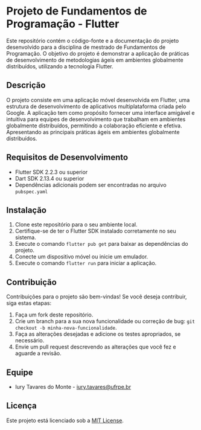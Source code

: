 # Projeto de Fundamentos de Programação - Flutter

Este repositório contém o código-fonte e a documentação do projeto desenvolvido para a disciplina de mestrado de Fundamentos de Programação. O objetivo do projeto é demonstrar a aplicação de práticas de desenvolvimento de metodologias ágeis em ambientes globalmente distribuídos, utilizando a tecnologia Flutter.

## Descrição

O projeto consiste em uma aplicação móvel desenvolvida em Flutter, uma estrutura de desenvolvimento de aplicativos multiplataforma criada pelo Google. A aplicação tem como propósito fornecer uma interface amigável e intuitiva para equipes de desenvolvimento que trabalham em ambientes globalmente distribuídos, permitindo a colaboração eficiente e efetiva. Apresentando as principais práticas ágeis em ambientes globalmente distribuídos.

## Requisitos de Desenvolvimento

- Flutter SDK 2.2.3 ou superior
- Dart SDK 2.13.4 ou superior
- Dependências adicionais podem ser encontradas no arquivo `pubspec.yaml`

## Instalação

1. Clone este repositório para o seu ambiente local.
2. Certifique-se de ter o Flutter SDK instalado corretamente no seu sistema.
3. Execute o comando `flutter pub get` para baixar as dependências do projeto.
4. Conecte um dispositivo móvel ou inicie um emulador.
5. Execute o comando `flutter run` para iniciar a aplicação.

## Contribuição

Contribuições para o projeto são bem-vindas! Se você deseja contribuir, siga estas etapas:

1. Faça um fork deste repositório.
2. Crie um branch para a sua nova funcionalidade ou correção de bug: `git checkout -b minha-nova-funcionalidade`.
3. Faça as alterações desejadas e adicione os testes apropriados, se necessário.
4. Envie um pull request descrevendo as alterações que você fez e aguarde a revisão.

## Equipe

- Iury Tavares do Monte - iury.tavares@ufrpe.br

## Licença

Este projeto está licenciado sob a [MIT License](LICENSE).
